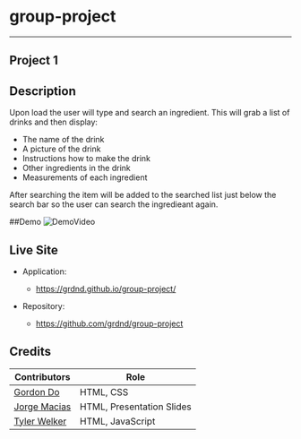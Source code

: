 # group-project
--------------------
Project 1
--------------------

## Description
Upon load the user will type and search an ingredient.
This will grab a list of drinks and then display:
* The name of the drink
* A picture of the drink
* Instructions how to make the drink
* Other ingredients in the drink
* Measurements of each ingredient
 
After searching the item will be added to the searched list just below the search bar so the user can search the ingredieant again.

##Demo
![DemoVideo](./Assets/Imagaes/AnonymousAlcoholicsPreview.gif)

## Live Site
* Application:
    * https://grdnd.github.io/group-project/

* Repository:
    * https://github.com/grdnd/group-project

## Credits
| Contributors | Role |
| ----- | ---- |
| [Gordon Do](https://github.com/grdnd) | HTML, CSS  |
| [Jorge Macias](https://github.com/jmacnun1985) | HTML, Presentation Slides  |
| [Tyler Welker](https://github.com/TWelk) | HTML, JavaScript  |